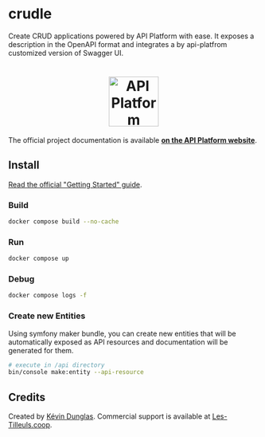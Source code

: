 # crudle

Create CRUD applications powered by API Platform with ease. 
It exposes a description in the OpenAPI format and integrates a by api-platfrom customized version of Swagger UI. 


<h1 align="center"><a href="https://api-platform.com"><img src="https://api-platform.com/images/logos/Logo_Circle%20webby%20text%20blue.png" alt="API Platform" width="100" height="100"></a></h1>

The official project documentation is available **[on the API Platform website](https://api-platform.com)**.

## Install

[Read the official "Getting Started" guide](https://api-platform.com/docs/distribution/).

### Build

```bash
docker compose build --no-cache
```

### Run

```bash
docker compose up
```

### Debug

```bash
docker compose logs -f
```

### Create new Entities 

Using symfony maker bundle, you can create new entities that will be automatically exposed as 
API resources and documentation will be generated for them.

```bash
# execute in /api directory
bin/console make:entity --api-resource
```


## Credits

Created by [Kévin Dunglas](https://dunglas.fr). Commercial support is available at [Les-Tilleuls.coop](https://les-tilleuls.coop).
